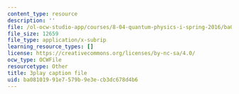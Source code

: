 ```yaml
---
content_type: resource
description: ''
file: /ol-ocw-studio-app/courses/8-04-quantum-physics-i-spring-2016/ba08101991e7579b9e3ecb3dc678d4b6_AtjMKPzNIXQ.vtt
file_size: 12659
file_type: application/x-subrip
learning_resource_types: []
license: https://creativecommons.org/licenses/by-nc-sa/4.0/
ocw_type: OCWFile
resourcetype: Other
title: 3play caption file
uid: ba081019-91e7-579b-9e3e-cb3dc678d4b6
---
```

